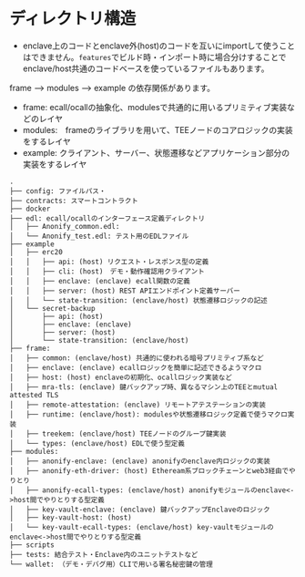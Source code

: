 # ディレクトリ構造

* enclave上のコードとenclave外(host)のコードを互いにimportして使うことはできません。`features`でビルド時・インポート時に場合分けすることでenclave/host共通のコードベースを使っているファイルもあります。

frame --> modules --> example の依存関係があります。

* frame: ecall/ocallの抽象化、modulesで共通的に用いるプリミティブ実装などのレイヤ
* modules:　frameのライブラリを用いて、TEEノードのコアロジックの実装をするレイヤ
* example: クライアント、サーバー、状態遷移などアプリケーション部分の実装をするレイヤ

```
.
├── config: ファイルパス・
├── contracts: スマートコントラクト
├── docker
├── edl: ecall/ocallのインターフェース定義ディレクトリ
│   ├── Anonify_common.edl:
│   └── Anonify_test.edl: テスト用のEDLファイル
├── example
│   ├── erc20
│   │   ├── api: (host) リクエスト・レスポンス型の定義
│   │   ├── cli: (host)　デモ・動作確認用クライアント
│   │   ├── enclave: (enclave) ecall関数の定義
│   │   ├── server: (host) REST APIエンドポイント定義サーバー
│   │   └── state-transition: (enclave/host) 状態遷移ロジックの記述
│   └── secret-backup
│       ├── api: (host)
│       ├── enclave: (enclave)
│       ├── server: (host)
│       └── state-transition: (enclave/host)
├── frame:
│   ├── common: (enclave/host) 共通的に使われる暗号プリミティブ系など
│   ├── enclave: (enclave) ecallロジックを簡単に記述できるようマクロ
│   ├── host: (host) enclaveの初期化、ocallロジック実装など
│   ├── mra-tls: (enclave) 鍵バックアップ時、異なるマシン上のTEEとmutual attested TLS
│   ├── remote-attestation: (enclave) リモートアテステーションの実装
│   ├── runtime: (enclave/host): modulesや状態遷移ロジック定義で使うマクロ実装
│   ├── treekem: (enclave/host) TEEノードのグループ鍵実装
│   └── types: (enclave/host) EDLで使う型定義
├── modules:
│   ├── anonify-enclave: (enclave) anonifyのenclave内ロジックの実装
│   ├── anonify-eth-driver: (host) Etheream系ブロックチェーンとweb3経由でやりとり
│   ├── anonify-ecall-types: (enclave/host) anonifyモジュールのenclave<->host間でやりとりする型定義
│   ├── key-vault-enclave: (enclave) 鍵バックアップEnclaveのロジック
│   ├── key-vault-host: (host)
│   └── key-vault-ecall-types: (enclave/host) key-vaultモジュールのenclave<->host間でやりとりする型定義
├── scripts
├── tests: 結合テスト・Enclave内のユニットテストなど
└── wallet: （デモ・デバグ用）CLIで用いる署名秘密鍵の管理
```
